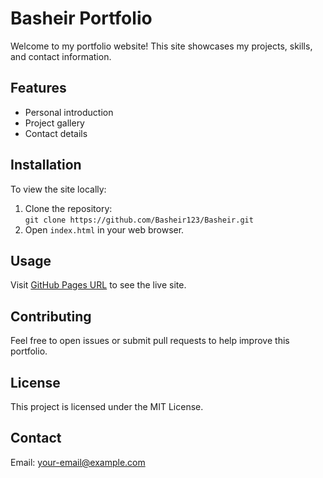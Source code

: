 # Basheir Portfolio

Welcome to my portfolio website! This site showcases my projects, skills, and contact information.

## Features

- Personal introduction
- Project gallery
- Contact details

## Installation

To view the site locally:
1. Clone the repository:  
   `git clone https://github.com/Basheir123/Basheir.git`
2. Open `index.html` in your web browser.

## Usage

Visit [GitHub Pages URL](https://basheir123.github.io/Basheir) to see the live site.

## Contributing

Feel free to open issues or submit pull requests to help improve this portfolio.

## License

This project is licensed under the MIT License.

## Contact

Email: your-email@example.com